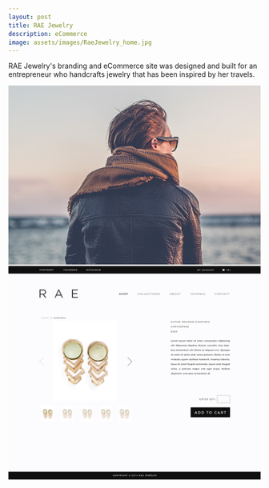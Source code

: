 ```yaml
---
layout: post
title: RAE Jewelry
description: eCommerce
image: assets/images/RaeJewelry_home.jpg
---
```


RAE Jewelry's branding and eCommerce site was designed and built for an entrepreneur who handcrafts jewelry that has been inspired by her travels.

<img src="assets/images/pic01.jpg" alt="" data-position="center center" />

<img src="assets/images/RaeJewelry_productdetails.jpg" alt="" data-position="center center" />

<img src="{{post.image}}" alt="" data-position="center center" />

<img src="RaeJewelry_contact.jpg" alt="" data-position="center center" />
